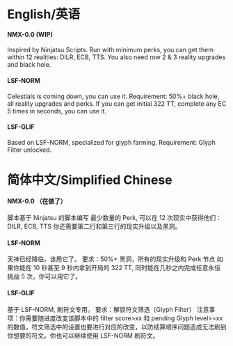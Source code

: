 # English/英语

#### NMX-0.0 (WIP)
Inspired by Ninjatsu Scripts.
Run with minimum perks, you can get them within 12 realities: DILR, ECB, TTS. 
You also need row 2 & 3 reality upgrades and black hole.

#### LSF-NORM
Celestials is coming down, you can use it.
Requirement: 50%+ black hole, all reality upgrades and perks.
If you can get initial 322 TT, complete any EC 5 times in seconds, you can use it.

#### LSF-GLIF
Based on LSF-NORM, specialized for glyph farming.
Requirement: Glyph Filter unlocked.

# 简体中文/Simplified Chinese

#### NMX-0.0 （在做了）
脚本基于 Ninjatsu 的脚本编写
最少数量的 Perk, 可以在 12 次现实中获得他们：DILR, ECB, TTS
你还需要第二行和第三行的现实升级以及黑洞。

#### LSF-NORM
天神已经降临，该用它了。
要求：50%+ 黑洞，所有的现实升级和 Perk 节点
如果你能在 10 秒甚至 9 秒内拿到开局的 322 TT, 同时能在几秒之内完成任意永恒挑战 5 次，你可以用它了。

#### LSF-GLIF
基于 LSF-NORM, 刷符文专用。
要求：解锁符文筛选（Glyph Filter）
注意事项：你需要随进度改变该脚本中的 filter score>xx 和 pending Glyph level>=xx 的数值，符文筛选中的设置也要进行对应的改变，以防结算顺序问题造成无法刷到你想要的符文。你也可以继续使用 LSF-NORM 刷符文。
